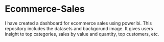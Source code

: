 # Ecommerce-Sales

I have created a dashboard for ecommerce sales using power bi. This repository includes the datasets and backgorund image. It gives users insight to top categories, sales by value and quantity, top customers, etc.
